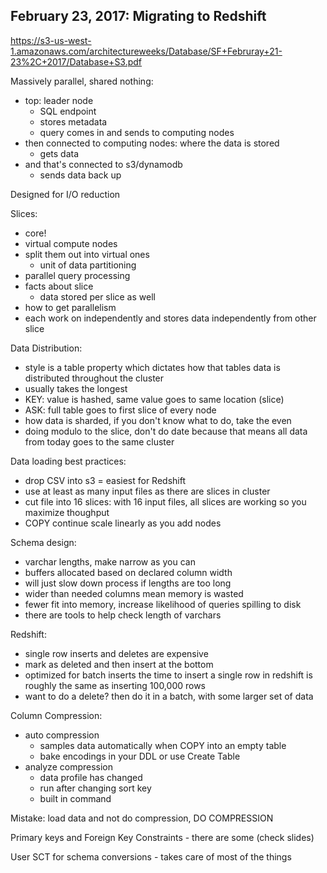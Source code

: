 ## February 23, 2017: Migrating to Redshift ##
https://s3-us-west-1.amazonaws.com/architectureweeks/Database/SF+Februray+21-23%2C+2017/Database+S3.pdf

Massively parallel, shared nothing:
- top: leader node
  - SQL endpoint
  - stores metadata
  - query comes in and sends to computing nodes
- then connected to computing nodes: where the data is stored
  - gets data
- and that's connected to s3/dynamodb
  - sends data back up

Designed for I/O reduction

Slices:
  - core!
  - virtual compute nodes
  - split them out into virtual ones
    - unit of data partitioning
  - parallel query processing
  - facts about slice
    - data stored per slice as well
  - how to get parallelism
  - each work on independently and stores data independently from other slice

Data Distribution:
  - style is a table property which dictates how that tables data is distributed throughout the cluster
  - usually takes the longest
  - KEY: value is hashed, same value goes to same location (slice)
  - ASK: full table goes to first slice of every node
  - how data is sharded, if you don't know what to do, take the even
  - doing modulo to the slice, don't do date because that means all data from today goes to the same cluster

Data loading best practices:
  - drop CSV into s3 = easiest for Redshift
  - use at least as many input files as there are slices in cluster
  - cut file into 16 slices: with 16 input files, all slices are working so you maximize thoughput
  - COPY continue scale linearly as you add nodes

Schema design:
  - varchar lengths, make narrow as you can
  - buffers allocated based on declared column width
  - will just slow down process if lengths are too long
  - wider than needed columns mean memory is wasted
  - fewer fit into memory, increase likelihood of queries spilling to disk
  - there are tools to help check length of varchars

Redshift:
  - single row inserts and deletes are expensive
  - mark as deleted and then insert at the bottom
  - optimized for batch inserts
    the time to insert a single row in redshift is roughly the same as inserting 100,000 rows
  - want to do a delete? then do it in a batch, with some larger set of data

Column Compression:
  - auto compression
    - samples data automatically when COPY into an empty table
    - bake encodings in your DDL or use Create Table
  - analyze compression
    - data profile has changed
    - run after changing sort key
    - built in command

Mistake: load data and not do compression, DO COMPRESSION

Primary keys and Foreign Key Constraints - there are some (check slides)

User SCT for schema conversions - takes care of most of the things
